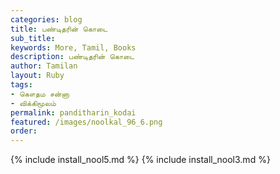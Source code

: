 ```yaml
---
categories: blog
title: பண்டிதரின் கொடை
sub_title: 
keywords: More, Tamil, Books
description: பண்டிதரின் கொடை
author: Tamilan
layout: Ruby
tags:
- கௌதம சன்னா
- விக்கிமூலம்
permalink: panditharin_kodai
featured: /images/noolkal_96_6.png
order: 
---
```

{% include install_nool5.md %}
{% include install_nool3.md %}
